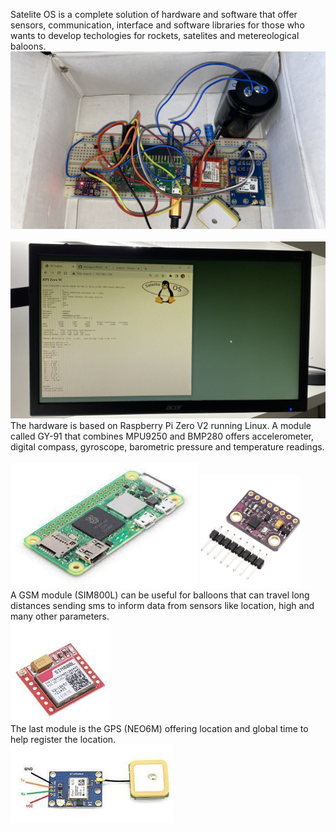 
Satelite OS is a complete solution of hardware and software that offer sensors, communication, interface and software libraries for those who wants to develop techologies for rockets, satelites and metereological baloons.
<br><img src="./Hardware/hardware-Satelite-OS.jpg" width=600><br>
<br><img src="./Image/www-sateliteOS.jpg" width=600><br>
The hardware is based on Raspberry Pi Zero V2 running Linux. A module called GY-91 that combines MPU9250 and BMP280 offers accelerometer, digital compass, gyroscope, barometric pressure and temperature readings.<br>
<br><img src="./Hardware/RPI Zero V2.png" width=300> 
<img src="./Hardware/GY-91-MPU9250-BMP280.png" width=160><br>
A GSM module (SIM800L) can be useful for balloons that can travel long distances sending sms to inform data from sensors like location, high and many other parameters.
<br><img src="./Hardware/GSM-SMS-SIM800L.jpg" width=160><br>
The last module is the GPS (NEO6M) offering location and global time to help register the location.<br>
<img src="./Hardware/NEO6M-GPS-Module.jpg" width=260><br>

